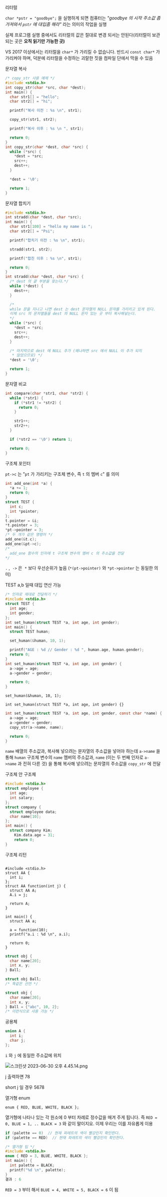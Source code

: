 리터럴

`char *pstr = "goodbye";` 을 실행하게 되면 컴퓨터는 *"goodbye 의 시작 주소값 좀 가져와서 `pstr` 에 대입좀 해라"* 라는 의미의 작업을 실행

실제 프로그램 실행 중에서도 리터럴의 값은 절대로 변경 되서는 안된다(리터럴이 보관되는 곳은 **오직 읽기만 가능한 곳)**

VS 2017 이상에서는 리터럴을 `char*` 가 가리킬 수 없습니다. 반드시 `const char*` 가 가리켜야 하며, 덕분에 리터럴을 수정하는 괴랄한 짓을 컴파일 단에서 막을 수 있음

문자열 복사

```c
/* copy_str 사용 예제 */
#include <stdio.h>
int copy_str(char *src, char *dest);
int main() {
  char str1[] = "hello";
  char str2[] = "hi";

  printf("복사 이전 : %s \n", str1);

  copy_str(str1, str2);

  printf("복사 이후 : %s \n ", str1);

  return 0;
}
int copy_str(char *dest, char *src) {
  while (*src) {
    *dest = *src;
    src++;
    dest++;
  }

  *dest = '\0';

  return 1;
}
```

문자열 합치기

```c
#include <stdio.h>
int stradd(char *dest, char *src);
int main() {
  char str1[100] = "hello my name is ";
  char str2[] = "Psi";

  printf("합치기 이전 : %s \n", str1);

  stradd(str1, str2);

  printf("합친 이후 : %s \n", str1);

  return 0;
}
int stradd(char *dest, char *src) {
  /* dest 의 끝 부분을 찾는다.*/
  while (*dest) {
    dest++;
  }

  /*
  while 문을 지나고 나면 dest 는 dest 문자열의 NULL 문자를 가리키고 있게 된다.
  이제 src 의 문자열들을 dest 의 NULL 문자 있는 곳 부터 복사해넣는다.
  */
  while (*src) {
    *dest = *src;
    src++;
    dest++;
  }

  /* 마지막으로 dest 에 NULL 추가 (왜냐하면 src 에서 NULL 이 추가 되지
   * 않았으므로) */
  *dest = '\0';

  return 1;
}
```

문자열 비교

```c
int compare(char *str1, char *str2) {
  while (*str1) {
    if (*str1 != *str2) {
      return 0;
    }

    str1++;
    str2++;
  }

  if (*str2 == '\0') return 1;

  return 0;
}
```

구조체 포인터

`pt->c` 는 "`pt` 가 가리키는 구조체 변수, 즉 `t` 의 멤버 `c`" 를 의미

```c
int add_one(int *a) {
  *a += 1;
  return 0;
}
struct TEST {
  int c;
  int *pointer;
};
t.pointer = &i;
*t.pointer = 3;
*pt->pointer = 3;
/* 두 개가 같은 명령어 */
add_one(&t.c);
add_one(&pt->c);
/*
  add_one 함수의 인자에 t 구조체 변수의 멤버 c 의 주소값을 전달
*/
```

`.` ,  `->` 은  `*` 보다 우선순위가 높음 (`*(pt->pointer)` 와 `*pt->pointer` 는 동일한 의미)

TEST a,b 일때 대입 연산 가능

```c
/* 인자로 제대로 전달하기 */
#include <stdio.h>
struct TEST {
  int age;
  int gender;
};
int set_human(struct TEST *a, int age, int gender);
int main() {
  struct TEST human;

  set_human(&human, 10, 1);

  printf("AGE : %d // Gender : %d ", human.age, human.gender);
  return 0;
}
int set_human(struct TEST *a, int age, int gender) {
  a->age = age;
  a->gender = gender;

  return 0;
}
```

`set_human(&human, 10, 1);`

`int set_human(struct TEST *a, int age, int gender) {}`

```c
int set_human(struct TEST *a, int age, int gender, const char *name) {
  a->age = age;
  a->gender = gender;
  copy_str(a->name, name);

  return 0;
}
```

`name` 배열의 주소값과, 복사해 넣으려는 문자열의 주소값을 넣어야 하는데 `a->name` 을 통해 `human` 구조체 변수의 `name` 멤버의 주소값과, `name` (이는 두 번째 인자로 `a->name` 과 전혀 다른 것) 을 통해 복사해 넣으려는 문자열의 주소값을 `copy_str` 에 전달

구조체 안 구조체

```c
#include <stdio.h>
struct employee {
  int age;
  int salary;
};
struct company {
  struct employee data;
  char name[10];
};
int main() {
  struct company Kim;
	Kim.data.age = 31;
	return 0;
}
```

구조체 리턴

```

#include <stdio.h>
struct AA {
  int i;
};
struct AA function(int j) {
  struct AA A;
  A.i = j;

  return A;
}

int main() {
  struct AA a;

  a = function(10);
  printf("a.i : %d \n", a.i);

  return 0;
}
```

```c
struct obj {
  char name[20];
  int x, y;
} Ball;

struct obj Ball;
/* 똑같은 선언 */

struct obj {
  char name[20];
  int x, y;
} Ball = {"abc", 10, 2};
/* 이런식으로 사용 가능 */
```

공용체

```c
union A {
  int i;
  char j;
};
```

`i` 와 `j` 에 동일한 주소값에 위치

![스크린샷 2023-06-30 오후 4.45.14.png](https://s3-us-west-2.amazonaws.com/secure.notion-static.com/2f40b679-c97a-4772-a4de-f661c0220793/%E1%84%89%E1%85%B3%E1%84%8F%E1%85%B3%E1%84%85%E1%85%B5%E1%86%AB%E1%84%89%E1%85%A3%E1%86%BA_2023-06-30_%E1%84%8B%E1%85%A9%E1%84%92%E1%85%AE_4.45.14.png)

j 출력하면 78 

short j 일 경우 5678

열거형 enum

`enum { RED, BLUE, WHITE, BLACK };`

열거형에 나타나 있는 각 원소에 0 부터 차례로 정수값을 매겨 주게 됩니다. 즉 `RED = 0, BLUE = 1, .. BLACK = 3` 와 같이 말이지요. 이제 우리는 이를 자유롭게 이용

```c
if (palette == 0)  // 현재 파레트의 색이 빨강인지 확인한다.
if (palette == RED)  // 현재 파레트의 색이 빨강인지 확인한다.

/* 열거형 팁 */
#include <stdio.h>
enum { RED = 3, BLUE, WHITE, BLACK };
int main() {
  int palette = BLACK;
  printf("%d \n", palette);
}
결과 : 6
```

`RED = 3` 부터 해서 `BLUE = 4, WHITE = 5, BLACK = 6` 이 됨